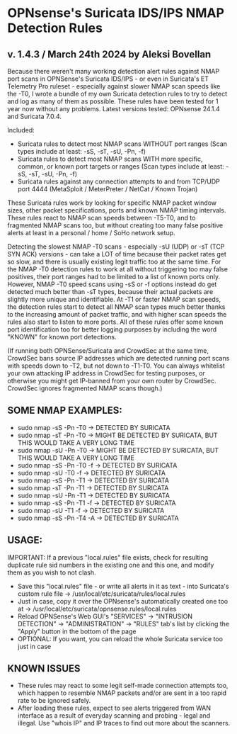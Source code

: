 # OPNsense's Suricata IDS/IPS NMAP Detection Rules
## v. 1.4.3 / March 24th 2024 by Aleksi Bovellan

Because there weren't many working detection alert rules against NMAP port scans in OPNSense's Suricata IDS/IPS - or even in Suricata's ET Telemetry Pro ruleset - especially against slower NMAP scan speeds like the -T0, I wrote a bundle of my own Suricata detection rules to try to detect and log as many of them as possible. These rules have been tested for 1 year now without any problems. Latest versions tested: OPNsense 24.1.4 and Suricata 7.0.4.

Included:

- Suricata rules to detect most NMAP scans WITHOUT port ranges (Scan types include at least: -sS, -sT, -sU, -Pn, -f)
- Suricata rules to detect most NMAP scans WITH more specific, common, or known port targets or ranges (Scan types include at least: -sS, -sT, -sU, -Pn, -f)
- Suricata rules against any connection attempts to and from TCP/UDP port 4444 (MetaSploit / MeterPreter / NetCat / Known Trojan)

These Suricata rules work by looking for specific NMAP packet window sizes, other packet specifications, ports and known NMAP timing intervals. These rules react to NMAP scan speeds between -T5-T0, and to fragmented NMAP scans too, but without creating too many false positive alerts at least in a personal / home / SoHo network setup.

Detecting the slowest NMAP -T0 scans - especially -sU (UDP) or -sT (TCP SYN ACK) versions - can take a LOT of time because their packet rates get so slow, and there is usually existing legit traffic too at the same time. For the NMAP -T0 detection rules to work at all without triggering too may false positives, their port ranges had to be limited to a list of known ports only. However, NMAP -T0 speed scans using -sS or -f options instead do get detected much better than -sT types, because their actual packets are slightly more unique and identifiable. At -T1 or faster NMAP scan speeds, the detection rules start to detect all NMAP scan types much better thanks to the increasing amount of packet traffic, and with higher scan speeds the rules also start to listen to more ports. All of these rules offer some known port identification too for better logging purposes by including the word "KNOWN" for known port detections.

(If running both OPNSense/Suricata and CrowdSec at the same time, CrowdSec bans source IP addresses which are detected running port scans with speeds down to -T2, but not down to -T1-T0. You can always whitelist your own attacking IP address in CrowdSec for testing purposes, or otherwise you might get IP-banned from your own router by CrowdSec. CrowdSec ignores fragmented NMAP scans though.)

## SOME NMAP EXAMPLES:

- sudo nmap -sS -Pn -T0    ->    DETECTED BY SURICATA
- sudo nmap -sT -Pn -T0    ->    MIGHT BE DETECTED BY SURICATA, BUT THIS WOULD TAKE A VERY LONG TIME
- sudo nmap -sU -Pn -T0    ->    MIGHT BE DETECTED BY SURICATA, BUT THIS WOULD TAKE A VERY LONG TIME
- sudo nmap -sS -Pn -T0 -f    ->    DETECTED BY SURICATA
- sudo nmap -sU -T0 -f    ->    DETECTED BY SURICATA
- sudo nmap -sS -Pn -T1    ->    DETECTED BY SURICATA
- sudo nmap -sT -Pn -T1    ->    DETECTED BY SURICATA
- sudo nmap -sU -Pn -T1    ->    DETECTED BY SURICATA
- sudo nmap -sS -Pn -T1 -f    ->    DETECTED BY SURICATA
- sudo nmap -sU -T1 -f    ->    DETECTED BY SURICATA
- sudo nmap -sS -Pn -T4 -A    ->    DETECTED BY SURICATA

## USAGE:

IMPORTANT: If a previous "local.rules" file exists, check for resulting duplicate rule sid numbers in the existing one and this one, and modify them as you wish to not clash.

- Save this "local.rules" file - or write all alerts in it as text - into Suricata's custom rule file -> /usr/local/etc/suricata/rules/local.rules
- Just in case, copy it over the OPNsense's automatically created one too at -> /usr/local/etc/suricata/opnsense.rules/local.rules
- Reload OPNSense's Web GUI's "SERVICES" -> "INTRUSION DETECTION" -> "ADMINISTRATION" -> "RULES" tab's list by clicking the "Apply" button in the bottom of the page
- OPTIONAL: If you want, you can reload the whole Suricata service too just in case

## KNOWN ISSUES

- These rules may react to some legit self-made connection attempts too, which happen to resemble NMAP packets and/or are sent in a too rapid rate to be ignored safely.
- After loading these rules, expect to see alerts triggered from WAN interface as a result of everyday scanning and probing - legal and illegal. Use "whois IP" and IP traces to find out more about the scanners.

